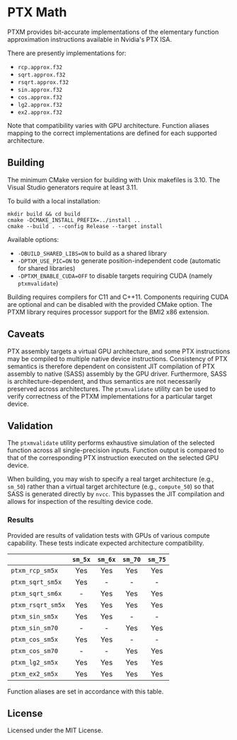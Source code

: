 # PTX Math

PTXM provides bit-accurate implementations of the elementary function approximation instructions available in Nvidia's PTX ISA.

There are presently implementations for:

- `rcp.approx.f32`
- `sqrt.approx.f32`
- `rsqrt.approx.f32`
- `sin.approx.f32`
- `cos.approx.f32`
- `lg2.approx.f32`
- `ex2.approx.f32`

Note that compatibility varies with GPU architecture. Function aliases mapping to the correct implementations are defined for each supported architecture.

## Building

The minimum CMake version for building with Unix makefiles is 3.10. The Visual Studio generators require at least 3.11.

To build with a local installation:

    mkdir build && cd build
    cmake -DCMAKE_INSTALL_PREFIX=../install ..
    cmake --build . --config Release --target install

Available options:

- `-DBUILD_SHARED_LIBS=ON` to build as a shared library
- `-DPTXM_USE_PIC=ON` to generate position-independent code (automatic for shared libraries)
- `-DPTXM_ENABLE_CUDA=OFF` to disable targets requiring CUDA (namely `ptxmvalidate`)

Building requires compilers for C11 and C++11. Components requiring CUDA are optional and can be disabled with the provided CMake option. The PTXM library requires processor support for the BMI2 x86 extension.

## Caveats

PTX assembly targets a virtual GPU architecture, and some PTX instructions may be compiled to multiple native device instructions. Consistency of PTX semantics is therefore dependent on consistent JIT compilation of PTX assembly to native (SASS) assembly by the GPU driver. Furthermore, SASS is architecture-dependent, and thus semantics are not necessarily preserved across architectures. The `ptxmvalidate` utility can be used to verify correctness of the PTXM implementations for a particular target device.

## Validation

The `ptxmvalidate` utility performs exhaustive simulation of the selected function across all single-precision inputs. Function output is compared to that of the corresponding PTX instruction executed on the selected GPU device.

When building, you may wish to specify a real target architecture (e.g., `sm_50`) rather than a virtual target architecture (e.g., `compute_50`) so that SASS is generated directly by `nvcc`. This bypasses the JIT compilation and allows for inspection of the resulting device code.

### Results

Provided are results of validation tests with GPUs of various compute capability. These tests indicate expected architecture compatibility.

|                   | `sm_5x` | `sm_6x` | `sm_70` | `sm_75` |
| :---              |  :---:  |  :---:  |  :---:  |  :---:  |
| `ptxm_rcp_sm5x`   |   Yes   |   Yes   |   Yes   |   Yes   |
| `ptxm_sqrt_sm5x`  |   Yes   |    -    |    -    |    -    |
| `ptxm_sqrt_sm6x`  |    -    |   Yes   |   Yes   |   Yes   |
| `ptxm_rsqrt_sm5x` |   Yes   |   Yes   |   Yes   |   Yes   |
| `ptxm_sin_sm5x`   |   Yes   |   Yes   |    -    |    -    |
| `ptxm_sin_sm70`   |    -    |    -    |   Yes   |   Yes   |
| `ptxm_cos_sm5x`   |   Yes   |   Yes   |    -    |    -    |
| `ptxm_cos_sm70`   |    -    |    -    |   Yes   |   Yes   |
| `ptxm_lg2_sm5x`   |   Yes   |   Yes   |   Yes   |   Yes   |
| `ptxm_ex2_sm5x`   |   Yes   |   Yes   |   Yes   |   Yes   |

Function aliases are set in accordance with this table.

## License

Licensed under the MIT License.
